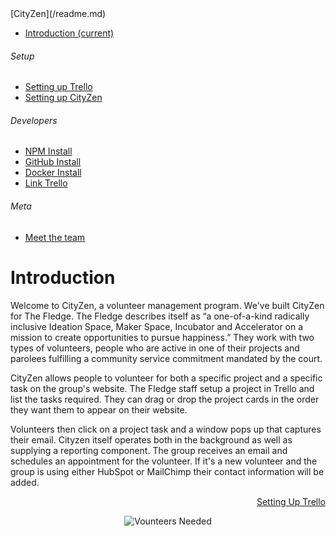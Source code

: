 <nav class="navbar navbar-dark fixed-top bg-dark flex-md-nowrap p-0 shadow">[CityZen](/readme.md)</nav>

<div class="container-fluid">

<div class="row">

<nav class="col-md-2 d-none d-md-block bg-light sidebar">

<div class="sidebar-sticky">

*   [<span data-feather="home"></span>Introduction <span class="sr-only">(current)</span>](/readme.md)

###### <span>Setup</span>[<span data-feather="plus-circle"></span>](#)

*   [<span data-feather="setup-trello"></span>Setting up Trello](/setting-up-trello.md)
*   [<span data-feather="setup-citiyzen"></span>Setting up CityZen](/setting-up-cityzen.md)

###### <span>Developers</span>[<span data-feather="plus-circle"></span>](#)

*   [<span data-feather="npm install"></span>NPM Install](/npm-install.md)
*   [<span data-feather="GitHub install"></span>GitHub Install](/gitHub-install.md)
*   [<span data-feather="Docker install"></span>Docker Install](/docker-install.md)
*   [<span data-feather="Link Trello"></span>Link Trello](/link-trello.md)

###### <span>Meta</span>[<span data-feather="plus-circle"></span>](#)

*   [<span data-feather="meet-the-team"></span>Meet the team](/meet-the-team.md)

</div>

</nav>

<main role="main" class="col-md-9 ml-sm-auto col-lg-10 px-4">

<div class="d-flex justify-content-between flex-wrap flex-md-nowrap align-items-center pt-3 pb-2 mb-3 border-bottom">

# Introduction

</div>

<div class="col-md-9 text-justify align-top">

Welcome to CityZen, a volunteer management program. We've built CityZen for The Fledge. The Fledge describes itself as “a one-of-a-kind radically inclusive Ideation Space, Maker Space, Incubator and Accelerator on a mission to create opportunities to pursue happiness.” They work with two types of volunteers, people who are active in one of their projects and parolees fulfilling a community service commitment mandated by the court.

CityZen allows people to volunteer for both a specific project and a specific task on the group's website. The Fledge staff setup a project in Trello and list the tasks required. They can drag or drop the project cards in the order they want them to appear on their website.

Volunteers then click on a project task and a window pops up that captures their email. Cityzen itself operates both in the background as well as supplying a reporting component. The group receives an email and schedules an appointment for the volunteer. If it's a new volunteer and the group is using either HubSpot or MailChimp their contact information will be added.

</div>

<p align="right">
 <a href="setting-up-trello.md">Setting Up Trello</a>
</p>
<p align="center">
<img alt="Vounteers Needed" src="https://raw.githubusercontent.com/codeforlansing/cityzen-docs/docs/Media/VolunteersNeeded.jpg" >
</p>
</main>

</div>

</div>